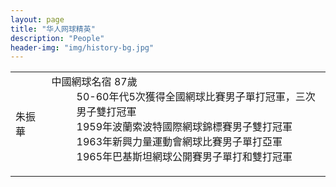 ```yaml
---
layout: page
title: "华人网球精英"
description: "People"
header-img: "img/history-bg.jpg"
---
```


<table class="table table-hover">
  <tr>
    <td>朱振華</td>
    <td>
      <dl>
        <dt>中國網球名宿 87歲</dt>
        <dd>50-60年代5次獲得全國網球比賽男子單打冠軍，三次男子雙打冠軍</dd>
        <dd>1959年波蘭索波特國際網球錦標賽男子雙打冠軍</dd>
        <dd>1963年新興力量運動會網球比賽男子單打亞軍</dd>
        <dd>1965年巴基斯坦網球公開賽男子單打和雙打冠軍</dd>
      </dl>
    </td>
  </tr>
  <tr>

  </tr>
</table>

 
<!--
(2)劉曉成  前中國網球隊主力，澳洲華人網球協會名譽主席

代表中國網球隊參加戴維斯杯、亞洲杯

多次獲得全國團體冠軍，全國雙打冠軍

(3)朱晓玲 前中国网球队队员。曾夺得全运会单打冠军，女双冠军（和余丽桥

搭档）。多次夺得过全国混双冠军（搭档尤伟）。现持澳洲二级教练证书。

(4)韩蓓 前中国国家队队员。退役后长期从事少年网球教学，曾担任澳网温网女

双冠军得主郑洁晏紫少年时的网球教练。

(5)張卓   前湖北網球隊隊員

(6)梅加貝  前湖北網球隊隊員

 

(7)Jessica Zhu Stanmore，14歲，目前全澳女子排名176

2016悉尼公開賽女子單打冠軍

2016悉尼少年女子單打雙打冠軍

2016紐省錦標賽女子16歲組單打冠軍

2015紐省錦標賽女子14歲組單打冠軍

2015悉尼少年16歲組女子單打冠軍

 

(8)Jeremy Jin 金童 11歲，目前澳洲該年齡組排名第三

2015 TCA少年網球大師賽冠軍

2016 Nepean Easter網球賽冠軍

2016紐省網球錦標賽少年男子雙打冠軍 -->
